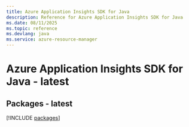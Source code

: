 ```yaml
---
title: Azure Application Insights SDK for Java
description: Reference for Azure Application Insights SDK for Java
ms.date: 08/11/2025
ms.topic: reference
ms.devlang: java
ms.service: azure-resource-manager
---
```

# Azure Application Insights SDK for Java - latest
## Packages - latest
[!INCLUDE [packages](application-insights-index.md)]